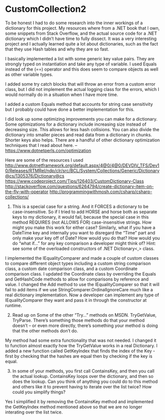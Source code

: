 # CustomCollection2

To be honest I had to do some research into the inner workings of a dictionary for this project. My resources where from a .NET book that I own, some snippets from Stack Overflow, and the actual source code for a .NET dictionary which I didn’t have time to fully dissect. It was a very interesting project and I actually learned quite a lot about dictionaries, such as the fact that they use Hash tables and why they are so fast. 

I basically implemented a list with some generic key value pairs. They are strongly typed on instantiation and take any type of variable. I used Equals instead of the (==) operator and this does seem to compare objects as well as other variable types. 

I added some try catch blocks that will throw an error from a custom error class, but I did not implement the actual logging class for the errors, which I would normally do in a situation when I have more time. 

I added a custom Equals method that accounts for string case sensitivity but I probably could have done a better implementation for this. 

I did look up some optimizing improvements you can make for a dictionary. Some optimizations for a dictionary include increasing size instead of decreasing size. This allows for less hash collisions. You can also divide the dictionary into smaller pieces and read data from a dictionary in chunks. Shorter keys also helps. There are a handful of other dictionary optimization techniques that I read about here. – 
https://www.dotnetperls.com/optimization

Here are some of the resources I used
http://www.dotnetframework.org/default.aspx/4@0/4@0/DEVDIV_TFS/Dev10/Releases/RTMRel/ndp/clr/src/BCL/System/Collections/Generic/Dictionary@cs/1305376/Dictionary@cs
https://www.codeproject.com/Tips/126403/CustomDictionary-Class
http://stackoverflow.com/questions/6264794/create-dictionary-item-on-the-fly-with-operator
http://programmingwithmosh.com/csharp/csharp-collections/


1. This is a special case for a string. And it FORCES a dictionary to be case-insensitive. 
So if I tried to add HORSE and horse both as separate keys to my dictionary, it would fail, 
because the special case in this method REQUIRES (not ALLOWS FOR) case-insensitive strings. 
How might you make this work for either case? Similarly, what if you have a DateTime key and 
internally you want to disregard the “Time” part and only make your key off of Date? 
How would you do that? How would you do “what if…” for any key comparison a developer might
think of? Hint: see some of the overloaded constructors of .NET Dictionary<,> class.

I implemented the IEqualityComparer and made a couple of custom classes to compare different object types including a custom string comparison class, a custom date comparison class, and a custom Coordinate comparison class. I updated the Coordinate class by overriding the Equals and GetHashCode methods to allow for comparisons by reference and value. I changed the Add method to use the IEqualityComparer so that it will fail to add items if we use StringComparer.OrdinalIgnoreCare much like a real dictionary implementation. Now a developer can implement any type of IEqualityComparer they want and pass it in through the constructor at runtime. 

2. Read up on Some of the other “Try…” methods on MSDN. TryGetValue, TryParse. There’s something those methods do that 
your method doesn’t – or even more directly, there’s something your method is doing that the other methods don’t do.

My method had some extra functionality that was not needed. I changed it to function almost exactly how the TryGetValue works in 
a real Dictionary. I added a new function called GetKeyIndex that finds the index of the Key - first by checking that the hashes are equal then by checking if the key is equal. 

3. In some of your methods, you first call ContainsKey, and then you call the actual lookup. ContainsKey loops over the dictionary,
and then so does the lookup. Can you think of anything you could do to this method and others like it to prevent having to iterate 
over the list twice? How could you simplify things?

Yes I simplified it by removing the ContainsKey method and implemented the GetKeyIndex method mentioned above so that we are no longer interating over the list twice. 




